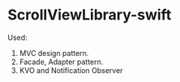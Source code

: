# ScrollViewLibrary-swift

Used:
1. MVC design pattern.
2. Facade, Adapter pattern.
3. KVO and Notification Observer

